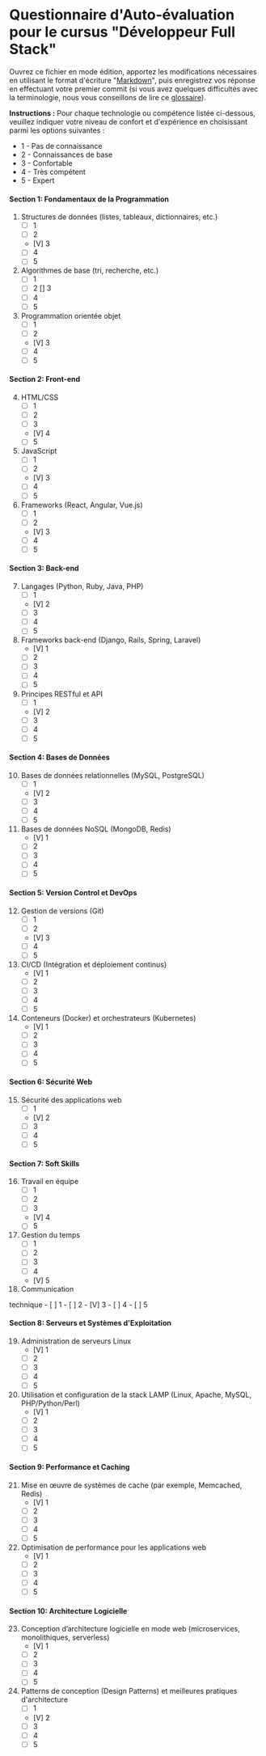 
# Questionnaire d'Auto-évaluation pour le cursus "Développeur Full Stack"

Ouvrez ce fichier en mode édition, apportez les modifications nécessaires en utilisant le format d'écriture "[Markdown](https://docs.github.com/fr/get-started/writing-on-github/getting-started-with-writing-and-formatting-on-github/basic-writing-and-formatting-syntax)", 
puis enregistrez vos réponse en effectuant votre premier commit (si vous avez quelques difficultés avec la terminologie, nous vous conseillons de lire ce [glossaire](https://docs.github.com/fr/get-started/learning-about-github/github-glossary)).

**Instructions :** Pour chaque technologie ou compétence listée ci-dessous, veuillez indiquer votre niveau de confort et d'expérience en choisissant parmi les options suivantes : 
- 1 - Pas de connaissance
- 2 - Connaissances de base
- 3 - Confortable
- 4 - Très compétent
- 5 - Expert

#### Section 1: Fondamentaux de la Programmation
1. Structures de données (listes, tableaux, dictionnaires, etc.)
   - [ ] 1
   - [ ] 2
   - [V] 3
   - [ ] 4
   - [ ] 5
2. Algorithmes de base (tri, recherche, etc.)
   - [ ] 1
   - [ ] 2
     [] 3
   - [ ] 4
   - [ ] 5
3. Programmation orientée objet
   - [ ] 1
   - [ ] 2
   - [V] 3
   - [ ] 4
   - [ ] 5

#### Section 2: Front-end
4. HTML/CSS
   - [ ] 1
   - [ ] 2
   - [ ] 3
   - [V] 4
   - [ ] 5
5. JavaScript
   - [ ] 1
   - [ ] 2
   - [V] 3
   - [ ] 4
   - [ ] 5
6. Frameworks (React, Angular, Vue.js)
   - [ ] 1
   - [ ] 2
   - [V] 3
   - [ ] 4
   - [ ] 5

#### Section 3: Back-end
7. Langages (Python, Ruby, Java, PHP)
   - [ ] 1
   - [V] 2
   - [ ] 3
   - [ ] 4
   - [ ] 5
8. Frameworks back-end (Django, Rails, Spring, Laravel)
   - [V] 1
   - [ ] 2
   - [ ] 3
   - [ ] 4
   - [ ] 5
9. Principes RESTful et API
   - [ ] 1
   - [V] 2
   - [ ] 3
   - [ ] 4
   - [ ] 5

#### Section 4: Bases de Données
10. Bases de données relationnelles (MySQL, PostgreSQL)
    - [ ] 1
    - [V] 2
    - [ ] 3
    - [ ] 4
    - [ ] 5
11. Bases de données NoSQL (MongoDB, Redis)
    - [V] 1
    - [ ] 2
    - [ ] 3
    - [ ] 4
    - [ ] 5

#### Section 5: Version Control et DevOps
12. Gestion de versions (Git)
    - [ ] 1
    - [ ] 2
    - [V] 3
    - [ ] 4
    - [ ] 5
13. CI/CD (Intégration et déploiement continus)
    - [V] 1
    - [ ] 2
    - [ ] 3
    - [ ] 4
    - [ ] 5
14. Conteneurs (Docker) et orchestrateurs (Kubernetes)
    - [V] 1
    - [ ] 2
    - [ ] 3
    - [ ] 4
    - [ ] 5

#### Section 6: Sécurité Web
15. Sécurité des applications web
    - [ ] 1
    - [V] 2
    - [ ] 3
    - [ ] 4
    - [ ] 5

#### Section 7: Soft Skills
16. Travail en équipe
    - [ ] 1
    - [ ] 2
    - [ ] 3
    - [V] 4
    - [ ] 5
17. Gestion du temps
    - [ ] 1
    - [ ] 2
    - [ ] 3
    - [ ] 4
    - [V] 5
18. Communication

 technique
    - [ ] 1
    - [ ] 2
    - [V] 3
    - [ ] 4
    - [ ] 5

#### Section 8: Serveurs et Systèmes d'Exploitation
19. Administration de serveurs Linux
    - [V] 1
    - [ ] 2
    - [ ] 3
    - [ ] 4
    - [ ] 5
20. Utilisation et configuration de la stack LAMP (Linux, Apache, MySQL, PHP/Python/Perl)
    - [V] 1
    - [ ] 2
    - [ ] 3
    - [ ] 4
    - [ ] 5

#### Section 9: Performance et Caching
21. Mise en œuvre de systèmes de cache (par exemple, Memcached, Redis)
    - [V] 1
    - [ ] 2
    - [ ] 3
    - [ ] 4
    - [ ] 5
22. Optimisation de performance pour les applications web
    - [V] 1
    - [ ] 2
    - [ ] 3
    - [ ] 4
    - [ ] 5

#### Section 10: Architecture Logicielle
23. Conception d’architecture logicielle en mode web (microservices, monolithiques, serverless)
    - [V] 1
    - [ ] 2
    - [ ] 3
    - [ ] 4
    - [ ] 5
24. Patterns de conception (Design Patterns) et meilleures pratiques d'architecture
    - [ ] 1
    - [V] 2
    - [ ] 3
    - [ ] 4
    - [ ] 5

